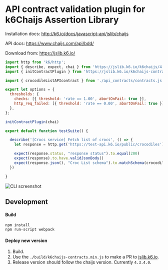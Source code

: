 # API contract validation plugin for k6Chaijs Assertion Library

Installation docs: http://k6.io/docs/javascript-api/jslib/chaijs

API docs: https://www.chaijs.com/api/bdd/ 

Download from: https://jslib.k6.io/

```js
import http from 'k6/http';
import { describe, expect, chai } from 'https://jslib.k6.io/k6chaijs/4.3.4.0/index.js';
import { initContractPlugin } from 'https://jslib.k6.io/k6chaijs-contracts/4.3.4.0/index.js';

import { crocodileListAPIcontract } from './api_contracts/contracts.js'

export let options = {
  thresholds: {
    checks: [{ threshold: 'rate == 1.00', abortOnFail: true }],
    http_req_failed: [{ threshold: 'rate == 0.00', abortOnFail: true }],
  },
};

initContractPlugin(chai)

export default function testSuite() {

  describe('[Crocs service] Fetch list of crocs', () => {
    let response = http.get('https://test-api.k6.io/public/crocodiles');

    expect(response.status, "response status").to.equal(200)
    expect(response).to.have.validJsonBody()
    expect(response.json(), "Croc List schema").to.matchSchema(crocodileListAPIcontract)
  })

}
```

![CLI screenshot](./CLI-screenshot.png)

## Development 

#### Build
```
npm install
npm run-script webpack
```

#### Deploy new version
1. Build.
2. Use the `./build/k6chaijs-contracts.min.js` to make a PR to [jslib.k6.io](https://github.com/grafana/jslib.k6.io). 
3. Release version should follow the chaijs version. Currently `4.3.4.0`.
